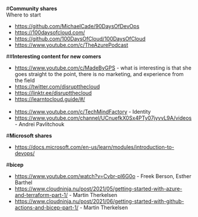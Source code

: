 #**Community shares**<br>
Where to start<br>
* https://github.com/MichaelCade/90DaysOfDevOps<br>
* https://100daysofcloud.com/<br>
* https://github.com/100DaysOfCloud/100DaysOfCloud<br>
* https://www.youtube.com/c/TheAzurePodcast<br>

##**Interesting content for new comers**<br>
* https://www.youtube.com/c/MadeByGPS - what is interesting is that she goes straight to the point, there is no marketing, and experience from the field<br>
* https://twitter.com/disruptthecloud<br>
* https://linktr.ee/disruptthecloud<br>
* https://learntocloud.guide/#/<br><br>
* https://www.youtube.com/c/TechMindFactory - Identity<br>
* https://www.youtube.com/channel/UCnuefkX0Sx4PTy07jyvvL9A/videos - Andrei Pavlitchouk<br>

#**Microsoft shares**<br>
* https://docs.microsoft.com/en-us/learn/modules/introduction-to-devops/<br>

#**bicep**<br>
* https://www.youtube.com/watch?v=Cvbr-pI6G0o - Freek Berson, Esther Barthel
* https://www.cloudninja.nu/post/2021/05/getting-started-with-azure-and-terraform-part-1/ - Martin Therkelsen
* https://www.cloudninja.nu/post/2021/06/getting-started-with-github-actions-and-bicep-part-1/ - Martin Therkelsen

